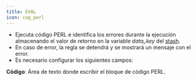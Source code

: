 ```yaml
---
title: EVAL
icon: cog_perl
---
```

* Ejecuta código PERL e identifica los errores durante la ejecución almacenando el valor de retorno en la variable *data_key* del [stash](concepts/stash).
* En caso de error, la regla se detendrá y se mostrará un mensaje con el error.
* Es necesario configurar los siguientes campos:

**Código**: Área de texto donde escribir el bloque de código PERL.


